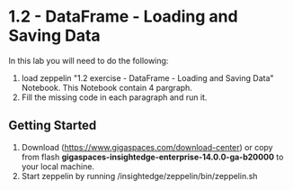 # 1.2 - DataFrame - Loading and Saving Data

In this lab you will need to do the following:
1. load zeppelin "1.2 exercise - DataFrame - Loading and Saving Data" Notebook. This Notebook contain 4 pargraph.
2. Fill the missing code in each paragraph and run it.

## Getting Started

1. Download (https://www.gigaspaces.com/download-center) or copy from flash <B>gigaspaces-insightedge-enterprise-14.0.0-ga-b20000</B> to your local machine.
2. Start zeppelin by running <IE-HOME>/insightedge/zeppelin/bin/zeppelin.sh